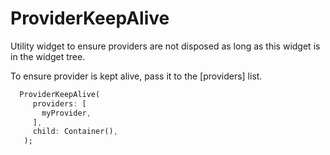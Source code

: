 
# ProviderKeepAlive


Utility widget to ensure providers are not disposed as long as this widget is in the widget tree.

To ensure provider is kept alive, pass it to the [providers] list.

```dart
  ProviderKeepAlive(
     providers: [
       myProvider,
     ],
     child: Container(),
   );
```